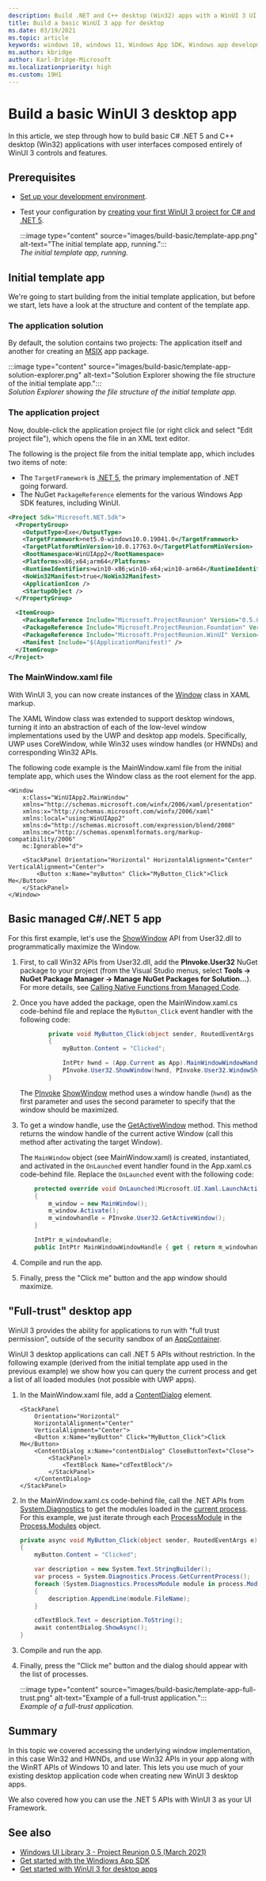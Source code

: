 ```yaml
---
description: Build .NET and C++ desktop (Win32) apps with a WinUI 3 UI.
title: Build a basic WinUI 3 app for desktop
ms.date: 03/19/2021
ms.topic: article
keywords: windows 10, windows 11, Windows App SDK, Windows app development platform, desktop development, win32, WinRT, uwp, toolkit sdk, winui, Windows UI Library
ms.author: kbridge
author: Karl-Bridge-Microsoft
ms.localizationpriority: high
ms.custom: 19H1
---
```


# Build a basic WinUI 3 desktop app

In this article, we step through how to build basic C# .NET 5 and C++ desktop (Win32) applications with user interfaces composed entirely of WinUI 3 controls and features.

## Prerequisites

- [Set up your development environment](../../windows-app-sdk/set-up-your-development-environment.md).
- Test your configuration by [creating your first WinUI 3 project for C# and .NET 5](create-your-first-winui3-app.md).

    :::image type="content" source="images/build-basic/template-app.png" alt-text="The initial template app, running.":::<br/>
    *The initial template app, running.*

## Initial template app

We're going to start building from the initial template application, but before we start, lets have a look at the structure and content of the template app.

### The application solution

By default, the solution contains two projects: The application itself and another for creating an [MSIX](/windows/msix) app package.

:::image type="content" source="images/build-basic/template-app-solution-explorer.png" alt-text="Solution Explorer showing the file structure of the initial template app.":::<br/>
*Solution Explorer showing the file structure of the initial template app.*

### The application project

Now, double-click the application project file (or right click and select "Edit project file"), which opens the file in an XML text editor.

The following is the project file from the initial template app, which includes two items of note:

- The `TargetFramework` is [.NET 5](/dotnet/core/dotnet-five), the primary implementation of .NET going forward.
- The NuGet `PackageReference` elements for the various Windows App SDK features, including WinUI.

```xml
<Project Sdk="Microsoft.NET.Sdk">
  <PropertyGroup>
    <OutputType>Exe</OutputType>
    <TargetFramework>net5.0-windows10.0.19041.0</TargetFramework>
    <TargetPlatformMinVersion>10.0.17763.0</TargetPlatformMinVersion>
    <RootNamespace>WinUIApp2</RootNamespace>
    <Platforms>x86;x64;arm64</Platforms>
    <RuntimeIdentifiers>win10-x86;win10-x64;win10-arm64</RuntimeIdentifiers>
    <NoWin32Manifest>true</NoWin32Manifest>
    <ApplicationIcon />
    <StartupObject />
  </PropertyGroup>

  <ItemGroup>
    <PackageReference Include="Microsoft.ProjectReunion" Version="0.5.0-prerelease" />
    <PackageReference Include="Microsoft.ProjectReunion.Foundation" Version="0.5.0-prerelease" />
    <PackageReference Include="Microsoft.ProjectReunion.WinUI" Version="0.5.0-prerelease" />
    <Manifest Include="$(ApplicationManifest)" />
  </ItemGroup>
</Project>
```

### The MainWindow.xaml file

With WinUI 3, you can now create instances of the [Window](/windows/winui/api/microsoft.ui.xaml.window) class in XAML markup.

The XAML Window class was extended to support desktop windows, turning it into an abstraction of each of the low-level window implementations used by the UWP and desktop app models. Specifically, UWP uses CoreWindow, while Win32 uses window handles (or HWNDs) and corresponding Win32 APIs.

The following code example is the MainWindow.xaml file from the initial template app, which uses the Window class as the root element for the app.

```xaml
<Window
    x:Class="WinUIApp2.MainWindow"
    xmlns="http://schemas.microsoft.com/winfx/2006/xaml/presentation"
    xmlns:x="http://schemas.microsoft.com/winfx/2006/xaml"
    xmlns:local="using:WinUIApp2"
    xmlns:d="http://schemas.microsoft.com/expression/blend/2008"
    xmlns:mc="http://schemas.openxmlformats.org/markup-compatibility/2006"
    mc:Ignorable="d">

    <StackPanel Orientation="Horizontal" HorizontalAlignment="Center" VerticalAlignment="Center">
        <Button x:Name="myButton" Click="MyButton_Click">Click Me</Button>
    </StackPanel>
</Window>
```

## Basic managed C#/.NET 5 app

For this first example, let's use the [ShowWindow](/windows/win32/api/winuser/nf-winuser-showwindow) API from User32.dll to programmatically maximize the Window.

1. First, to call Win32 APIs from User32.dll, add the **PInvoke.User32** NuGet package to your project (from the Visual Studio menus, select **Tools -> NuGet Package Manager -> Manage NuGet Packages for Solution...**). For more details, see [Calling Native Functions from Managed Code](/cpp/dotnet/calling-native-functions-from-managed-code).
1. Once you have added the package, open the MainWindow.xaml.cs code-behind file and replace the `MyButton_Click` event handler with the following code:

    ```csharp
            private void MyButton_Click(object sender, RoutedEventArgs e)
            {
                myButton.Content = "Clicked";
    
                IntPtr hwnd = (App.Current as App).MainWindowWindowHandle;
                PInvoke.User32.ShowWindow(hwnd, PInvoke.User32.WindowShowStyle.SW_MAXIMIZE);
            }
    ```

    The [PInvoke](/dotnet/standard/native-interop/pinvoke) [ShowWindow](/windows/win32/api/winuser/nf-winuser-showwindow) method uses a window handle (`hwnd`) as the first parameter and uses the second parameter to specify that the window should be maximized. 

1. To get a window handle, use the [GetActiveWindow](/windows/win32/api/winuser/nf-winuser-getactivewindow) method. This method returns the window handle of the current active Window (call this method after activating the target Window).

    The `MainWindow` object (see MainWindow.xaml) is created, instantiated, and activated in the `OnLaunched` event handler found in the App.xaml.cs code-behind file. Replace the `OnLaunched` event with the following code:

    ```csharp
        protected override void OnLaunched(Microsoft.UI.Xaml.LaunchActivatedEventArgs args)
        {
            m_window = new MainWindow();
            m_window.Activate();
            m_windowhandle = PInvoke.User32.GetActiveWindow();
        }

        IntPtr m_windowhandle;
        public IntPtr MainWindowWindowHandle { get { return m_windowhandle; } }
    ```

1. Compile and run the app.
1. Finally, press the "Click me" button and the app window should maximize.

## "Full-trust" desktop app

WinUI 3 provides the ability for applications to run with "full trust permission", outside of the security sandbox of an [AppContainer](/windows/win32/secauthz/appcontainer-for-legacy-applications-).

WinUI 3 desktop applications can call .NET 5 APIs without restriction. In the following example (derived from the initial template app used in the previous example) we show how you can query the current process and get a list of all loaded modules (not possible with UWP apps).

1. In the MainWindow.xaml file, add a [ContentDialog](/windows/winui/api/microsoft.ui.xaml.controls.contentdialog) element.

    ```xaml
    <StackPanel 
        Orientation="Horizontal" 
        HorizontalAlignment="Center" 
        VerticalAlignment="Center">
        <Button x:Name="myButton" Click="MyButton_Click">Click Me</Button>
        <ContentDialog x:Name="contentDialog" CloseButtonText="Close">
            <StackPanel>
                <TextBlock Name="cdTextBlock"/>
            </StackPanel>
        </ContentDialog>
    </StackPanel>
    ```

1. In the MainWindow.xaml.cs code-behind file, call the .NET APIs from [System.Diagnostics](/dotnet/api/system.diagnostics) to get the modules loaded in the [current process](/dotnet/api/system.diagnostics.process.getcurrentprocess). For this example, we just iterate through each [ProcessModule](/dotnet/api/system.diagnostics.processmodule) in the [Process.Modules](/dotnet/api/system.diagnostics.process.modules) object.

    ```csharp
    private async void MyButton_Click(object sender, RoutedEventArgs e)
    {
        myButton.Content = "Clicked";

        var description = new System.Text.StringBuilder();
        var process = System.Diagnostics.Process.GetCurrentProcess();
        foreach (System.Diagnostics.ProcessModule module in process.Modules)
        {
            description.AppendLine(module.FileName);
        }

        cdTextBlock.Text = description.ToString();
        await contentDialog.ShowAsync();
    }
    ```
1. Compile and run the app.
1. Finally, press the "Click me" button and the dialog should appear with the list of processes.

    :::image type="content" source="images/build-basic/template-app-full-trust.png" alt-text="Example of a full-trust application.":::<br/>*Example of a full-trust application.*

## Summary

In this topic we covered accessing the underlying window implementation, in this case Win32 and HWNDs, and use Win32 APIs in your app along with the WinRT APIs of Windows 10 and later. This lets you use much of your existing desktop application code when creating new WinUI 3 desktop apps.

We also covered how you can use the .NET 5 APIs with WinUI 3 as your UI Framework.

## See also

- [Windows UI Library 3 - Project Reunion 0.5 (March 2021)](index.md)
- [Get started with the Windiows App SDK](../../windows-app-sdk/get-started.md)
- [Get started with WinUI 3 for desktop apps](get-started-winui3-for-desktop.md)

